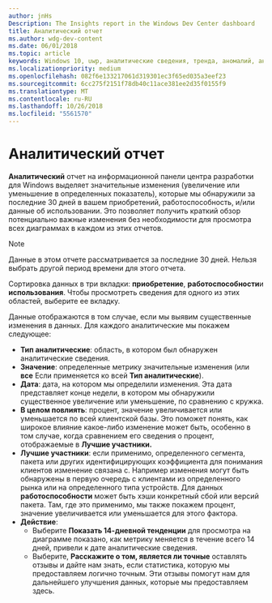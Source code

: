 ```yaml
---
author: jnHs
Description: The Insights report in the Windows Dev Center dashboard
title: Аналитический отчет
ms.author: wdg-dev-content
ms.date: 06/01/2018
ms.topic: article
keywords: Windows 10, uwp, аналитические сведения, тренда, аномалий, аномалии, изменения данных
ms.localizationpriority: medium
ms.openlocfilehash: 082f6e133217061d319301ec3f65ed035a3eef23
ms.sourcegitcommit: 6cc275f2151f78db40c11ace381ee2d35f0155f9
ms.translationtype: MT
ms.contentlocale: ru-RU
ms.lasthandoff: 10/26/2018
ms.locfileid: "5561570"
---
```

# <a name="insights-report"></a>Аналитический отчет


**Аналитический** отчет на информационной панели центра разработки для Windows выделяет значительные изменения (увеличение или уменьшение в определенных показатель), которые мы обнаружили за последние 30 дней в вашем приобретений, работоспособность, и/или данные об использовании. Это позволяет получить краткий обзор потенциально важные изменения без необходимости для просмотра всех диаграммах в каждом из этих отчетов.

> [!NOTE]
> Данные в этом отчете рассматривается за последние 30 дней. Нельзя выбрать другой период времени для этого отчета.

Сортировка данных в три вкладки: **приобретение**, **работоспособности**и **использования**. Чтобы просмотреть сведения для одного из этих областей, выберите ее вкладку.

Данные отображаются в том случае, если мы выявим существенные изменения в данных. Для каждого аналитические мы покажем следующее:
- **Тип аналитические**: область, в котором был обнаружен аналитические сведения.
- **Значение**: определенные метрику значительные изменения (или **все** Если применяется ко всей **Тип аналитические**).
- **Дата**: дата, на котором мы определили изменения. Эта дата представляет конце недели, в котором мы обнаружили существенное увеличение или уменьшение, по сравнению с кружка.
- **В целом повлиять**: процент, значение увеличивается или уменьшается по всей клиентской базы. Это поможет понять, как широкое влияние какое-либо изменение может быть, особенно в том случае, когда сравнением его сведения о процент, отображаемые в **Лучшие участники.**
- **Лучшие участники**: если применимо, определенного сегмента, пакета или других идентифицирующих коэффициента для понимания клиентов изменение связана с. Например изменения могут быть обнаружены в первую очередь с клиентами из определенного рынка или на определенного типа устройств. Для данных **работоспособности** может быть хэши конкретный сбой или версий пакета. Там, где это применимо, мы также покажем процент, значение увеличивается или уменьшается для этого фактора.
- **Действие**:
   - Выберите **Показать 14-дневной тенденции** для просмотра на диаграмме показано, как метрику меняется в течение всего 14 дней, привели к дате аналитические сведения.
   - Выберите, **Расскажите о том, является ли точные** оставлять отзывы и дайте нам знать, если статистика, которую мы предоставляем логично точным. Эти отзывы помогут нам для дальнейшего улучшения данных, которые мы предоставляем здесь. 

